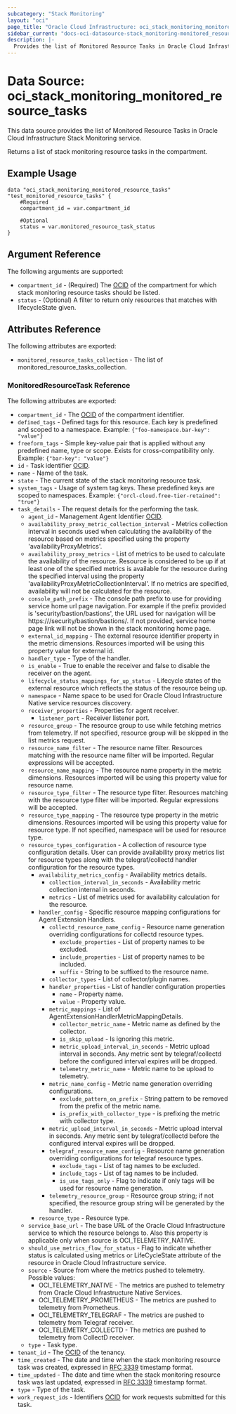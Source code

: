 ```yaml
---
subcategory: "Stack Monitoring"
layout: "oci"
page_title: "Oracle Cloud Infrastructure: oci_stack_monitoring_monitored_resource_tasks"
sidebar_current: "docs-oci-datasource-stack_monitoring-monitored_resource_tasks"
description: |-
  Provides the list of Monitored Resource Tasks in Oracle Cloud Infrastructure Stack Monitoring service
---
```


# Data Source: oci_stack_monitoring_monitored_resource_tasks
This data source provides the list of Monitored Resource Tasks in Oracle Cloud Infrastructure Stack Monitoring service.

Returns a list of stack monitoring resource tasks in the compartment.


## Example Usage

```hcl
data "oci_stack_monitoring_monitored_resource_tasks" "test_monitored_resource_tasks" {
	#Required
	compartment_id = var.compartment_id

	#Optional
	status = var.monitored_resource_task_status
}
```

## Argument Reference

The following arguments are supported:

* `compartment_id` - (Required) The [OCID](https://docs.cloud.oracle.com/iaas/Content/General/Concepts/identifiers.htm) of the compartment for which  stack monitoring resource tasks should be listed. 
* `status` - (Optional) A filter to return only resources that matches with lifecycleState given.


## Attributes Reference

The following attributes are exported:

* `monitored_resource_tasks_collection` - The list of monitored_resource_tasks_collection.

### MonitoredResourceTask Reference

The following attributes are exported:

* `compartment_id` - The [OCID](https://docs.cloud.oracle.com/iaas/Content/General/Concepts/identifiers.htm) of the compartment identifier. 
* `defined_tags` - Defined tags for this resource. Each key is predefined and scoped to a namespace. Example: `{"foo-namespace.bar-key": "value"}` 
* `freeform_tags` - Simple key-value pair that is applied without any predefined name, type or scope. Exists for cross-compatibility only. Example: `{"bar-key": "value"}` 
* `id` - Task identifier [OCID](https://docs.cloud.oracle.com/iaas/Content/General/Concepts/identifiers.htm).
* `name` - Name of the task.
* `state` - The current state of the stack monitoring resource task.
* `system_tags` - Usage of system tag keys. These predefined keys are scoped to namespaces. Example: `{"orcl-cloud.free-tier-retained": "true"}` 
* `task_details` - The request details for the performing the task.
	* `agent_id` - Management Agent Identifier [OCID](https://docs.cloud.oracle.com/iaas/Content/General/Concepts/identifiers.htm).
	* `availability_proxy_metric_collection_interval` - Metrics collection interval in seconds used when calculating the availability of the  resource based on metrics specified using the property 'availabilityProxyMetrics'. 
	* `availability_proxy_metrics` - List of metrics to be used to calculate the availability of the resource. Resource is considered to be up if at least one of the specified metrics is available for  the resource during the specified interval using the property  'availabilityProxyMetricCollectionInterval'. If no metrics are specified, availability will not be calculated for the resource. 
	* `console_path_prefix` - The console path prefix to use for providing service home url page navigation.  For example if the prefix provided is 'security/bastion/bastions', the URL used for navigation will be https://<cloudhostname>/security/bastion/bastions/<resourceOcid>. If not provided, service home page link  will not be shown in the stack monitoring home page. 
	* `external_id_mapping` - The external resource identifier property in the metric dimensions.  Resources imported will be using this property value for external id. 
	* `handler_type` - Type of the handler.
	* `is_enable` - True to enable the receiver and false to disable the receiver on the agent. 
	* `lifecycle_status_mappings_for_up_status` - Lifecycle states of the external resource which reflects the status of the resource being up. 
	* `namespace` - Name space to be used for Oracle Cloud Infrastructure Native service resources discovery.
	* `receiver_properties` - Properties for agent receiver.
		* `listener_port` - Receiver listener port.
	* `resource_group` - The resource group to use while fetching metrics from telemetry. If not specified, resource group will be skipped in the list metrics request. 
	* `resource_name_filter` - The resource name filter. Resources matching with the resource name filter will be imported. Regular expressions will be accepted. 
	* `resource_name_mapping` - The resource name property in the metric dimensions.  Resources imported will be using this property value for resource name. 
	* `resource_type_filter` - The resource type filter. Resources matching with the resource type filter will be imported. Regular expressions will be accepted. 
	* `resource_type_mapping` - The resource type property in the metric dimensions.  Resources imported will be using this property value for resource type. If not specified, namespace will be used for resource type. 
	* `resource_types_configuration` - A collection of resource type configuration details. User can provide  availability proxy metrics list for resource types along with the  telegraf/collectd handler configuration for the resource types. 
		* `availability_metrics_config` - Availability metrics details.
			* `collection_interval_in_seconds` - Availability metric collection internal in seconds.
			* `metrics` - List of metrics used for availability calculation for the resource.
		* `handler_config` - Specific resource mapping configurations for Agent Extension Handlers.
			* `collectd_resource_name_config` - Resource name generation overriding configurations for collectd resource types. 
				* `exclude_properties` - List of property names to be excluded.
				* `include_properties` - List of property names to be included.
				* `suffix` - String to be suffixed to the resource name.
			* `collector_types` - List of collector/plugin names.
			* `handler_properties` - List of handler configuration properties
				* `name` - Property name.
				* `value` - Property value.
			* `metric_mappings` - List of AgentExtensionHandlerMetricMappingDetails.
				* `collector_metric_name` - Metric name as defined by the collector.
				* `is_skip_upload` - Is ignoring this metric.
				* `metric_upload_interval_in_seconds` - Metric upload interval in seconds. Any metric sent by telegraf/collectd before the  configured interval expires will be dropped. 
				* `telemetry_metric_name` - Metric name to be upload to telemetry.
			* `metric_name_config` - Metric name generation overriding configurations.
				* `exclude_pattern_on_prefix` - String pattern to be removed from the prefix of the metric name.
				* `is_prefix_with_collector_type` - is prefixing the metric with collector type.
			* `metric_upload_interval_in_seconds` - Metric upload interval in seconds. Any metric sent by telegraf/collectd before the  configured interval expires will be dropped. 
			* `telegraf_resource_name_config` - Resource name generation overriding configurations for telegraf resource types. 
				* `exclude_tags` - List of tag names to be excluded.
				* `include_tags` - List of tag names to be included.
				* `is_use_tags_only` - Flag to indicate if only tags will be used for resource name generation.
			* `telemetry_resource_group` - Resource group string; if not specified, the resource group string will be generated by the handler.
		* `resource_type` - Resource type.
	* `service_base_url` - The base URL of the Oracle Cloud Infrastructure service to which the resource belongs to. Also this property is applicable only when source is OCI_TELEMETRY_NATIVE. 
	* `should_use_metrics_flow_for_status` - Flag to indicate whether status is calculated using metrics or  LifeCycleState attribute of the resource in Oracle Cloud Infrastructure service. 
	* `source` - Source from where the metrics pushed to telemetry. Possible values:
		* OCI_TELEMETRY_NATIVE      - The metrics are pushed to telemetry from Oracle Cloud Infrastructure Native Services.
		* OCI_TELEMETRY_PROMETHEUS  - The metrics are pushed to telemetry from Prometheus.
		* OCI_TELEMETRY_TELEGRAF    - The metrics are pushed to telemetry from Telegraf receiver.
		* OCI_TELEMETRY_COLLECTD    - The metrics are pushed to telemetry from CollectD receiver. 
	* `type` - Task type.
* `tenant_id` - The [OCID](https://docs.cloud.oracle.com/iaas/Content/General/Concepts/identifiers.htm) of the tenancy. 
* `time_created` - The date and time when the stack monitoring resource task was created, expressed in  [RFC 3339](https://tools.ietf.org/html/rfc3339) timestamp format. 
* `time_updated` - The date and time when the stack monitoring resource task was last updated, expressed in [RFC 3339](https://tools.ietf.org/html/rfc3339) timestamp format. 
* `type` - Type of the task.
* `work_request_ids` - Identifiers [OCID](https://docs.cloud.oracle.com/iaas/Content/General/Concepts/identifiers.htm) for work requests submitted for this task. 

